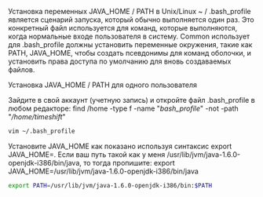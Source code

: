 Установка переменных JAVA_HOME / PATH в Unix/Linux
~ / .bash_profile является сценарий запуска, который обычно выполняется один раз. Это конкретный файл используется для команд, которые выполняются, когда нормальные входе пользователя в систему. Common использует для .bash_profile должны установить переменные окружения, такие как PATH, JAVA_HOME, чтобы создать псевдонимы для команд оболочки, и установить права доступа по умолчанию для вновь создаваемых файлов.

Установка JAVA_HOME / PATH для одного пользователя 

Зайдите в свой аккаунт (учетную запись) и откройте файл .bash_profile в любом редакторе:
find /home -type f -name "*bash_profile*" -not -path "*/home/timeshift*"

```sh
vim ~/.bash_profile
```
Установите JAVA_HOME как показано используя синтаксис export JAVA_HOME=<path-to-java>. Если ваш путь такой как у меня /usr/lib/jvm/java-1.6.0-openjdk-i386/bin/java, то тогда пропишите:
export JAVA_HOME=/usr/lib/jvm/java-1.6.0-openjdk-i386/bin/java

```sh
export PATH=/usr/lib/jvm/java-1.6.0-openjdk-i386/bin:$PATH
```